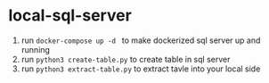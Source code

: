 # local-sql-server

1. run ```docker-compose up -d ``` to make dockerized sql server up and running
2. run ```python3 create-table.py``` to create table in sql server
3. run ```python3 extract-table.py``` to extract tavle into your local side



